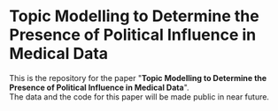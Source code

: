 # Topic Modelling to Determine the Presence of Political Influence in Medical Data
This is the repository for the paper 
"<b>Topic Modelling to Determine the Presence of Political Influence in Medical Data</b>". <br/>
The data and the code for this paper will be made public in near future.
